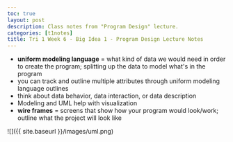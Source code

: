 ```yaml
---
toc: true
layout: post
description: Class notes from "Program Design" lecture.
categories: [t1notes]
title: Tri 1 Week 6 - Big Idea 1 - Program Design Lecture Notes
---
```


- **uniform modeling language** = what kind of data we would need in order to create the program; splitting up the data to model what's in the program
- you can track and outline multiple attributes through uniform modeling language outlines
- think about data behavior, data interaction, or data description
- Modeling and UML help with visualization
- **wire frames** = screens that show how your program would look/work; outline what the project will look like

![]({{ site.baseurl }}/images/uml.png)

